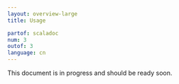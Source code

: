 ```yaml
---
layout: overview-large
title: Usage

partof: scaladoc
num: 3
outof: 3
language: cn
---
```


This document is in progress and should be ready soon.

